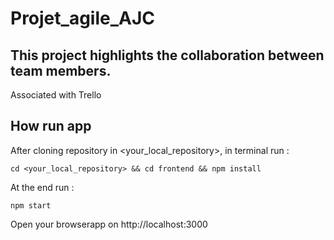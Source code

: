 # Projet_agile_AJC

## This project highlights the collaboration between team members.
Associated with Trello


## How run app
After cloning repository in <your_local_repository>,
in terminal run :

    cd <your_local_repository> && cd frontend && npm install

At the end run :

    npm start

Open your browserapp on http://localhost:3000